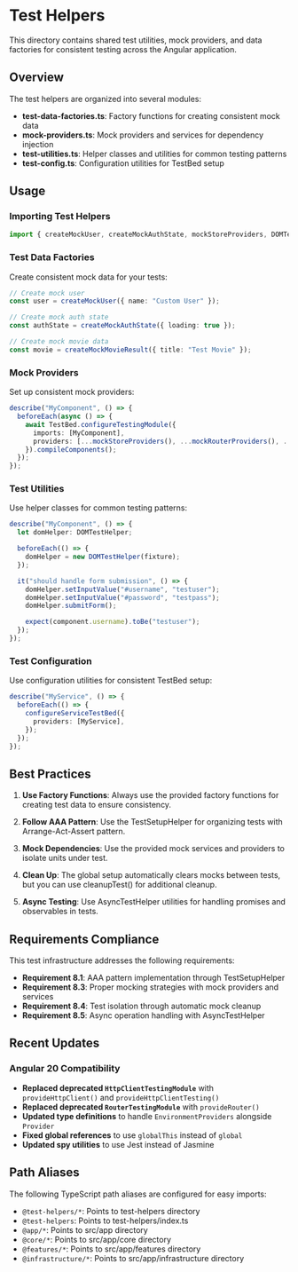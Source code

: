 # Test Helpers

This directory contains shared test utilities, mock providers, and data factories for consistent testing across the Angular application.

## Overview

The test helpers are organized into several modules:

- **test-data-factories.ts**: Factory functions for creating consistent mock data
- **mock-providers.ts**: Mock providers and services for dependency injection
- **test-utilities.ts**: Helper classes and utilities for common testing patterns
- **test-config.ts**: Configuration utilities for TestBed setup

## Usage

### Importing Test Helpers

```typescript
import { createMockUser, createMockAuthState, mockStoreProviders, DOMTestHelper, configureComponentTestBed } from "@test-helpers";
```

### Test Data Factories

Create consistent mock data for your tests:

```typescript
// Create mock user
const user = createMockUser({ name: "Custom User" });

// Create mock auth state
const authState = createMockAuthState({ loading: true });

// Create mock movie data
const movie = createMockMovieResult({ title: "Test Movie" });
```

### Mock Providers

Set up consistent mock providers:

```typescript
describe("MyComponent", () => {
  beforeEach(async () => {
    await TestBed.configureTestingModule({
      imports: [MyComponent],
      providers: [...mockStoreProviders(), ...mockRouterProviders(), ...mockHttpProviders()],
    }).compileComponents();
  });
});
```

### Test Utilities

Use helper classes for common testing patterns:

```typescript
describe("MyComponent", () => {
  let domHelper: DOMTestHelper;

  beforeEach(() => {
    domHelper = new DOMTestHelper(fixture);
  });

  it("should handle form submission", () => {
    domHelper.setInputValue("#username", "testuser");
    domHelper.setInputValue("#password", "testpass");
    domHelper.submitForm();

    expect(component.username).toBe("testuser");
  });
});
```

### Test Configuration

Use configuration utilities for consistent TestBed setup:

```typescript
describe("MyService", () => {
  beforeEach(() => {
    configureServiceTestBed({
      providers: [MyService],
    });
  });
});
```

## Best Practices

1. **Use Factory Functions**: Always use the provided factory functions for creating test data to ensure consistency.

2. **Follow AAA Pattern**: Use the TestSetupHelper for organizing tests with Arrange-Act-Assert pattern.

3. **Mock Dependencies**: Use the provided mock services and providers to isolate units under test.

4. **Clean Up**: The global setup automatically clears mocks between tests, but you can use cleanupTest() for additional cleanup.

5. **Async Testing**: Use AsyncTestHelper utilities for handling promises and observables in tests.

## Requirements Compliance

This test infrastructure addresses the following requirements:

- **Requirement 8.1**: AAA pattern implementation through TestSetupHelper
- **Requirement 8.3**: Proper mocking strategies with mock providers and services
- **Requirement 8.4**: Test isolation through automatic mock cleanup
- **Requirement 8.5**: Async operation handling with AsyncTestHelper

## Recent Updates

### Angular 20 Compatibility

- **Replaced deprecated `HttpClientTestingModule`** with `provideHttpClient()` and `provideHttpClientTesting()`
- **Replaced deprecated `RouterTestingModule`** with `provideRouter()`
- **Updated type definitions** to handle `EnvironmentProviders` alongside `Provider`
- **Fixed global references** to use `globalThis` instead of `global`
- **Updated spy utilities** to use Jest instead of Jasmine

## Path Aliases

The following TypeScript path aliases are configured for easy imports:

- `@test-helpers/*`: Points to test-helpers directory
- `@test-helpers`: Points to test-helpers/index.ts
- `@app/*`: Points to src/app directory
- `@core/*`: Points to src/app/core directory
- `@features/*`: Points to src/app/features directory
- `@infrastructure/*`: Points to src/app/infrastructure directory

